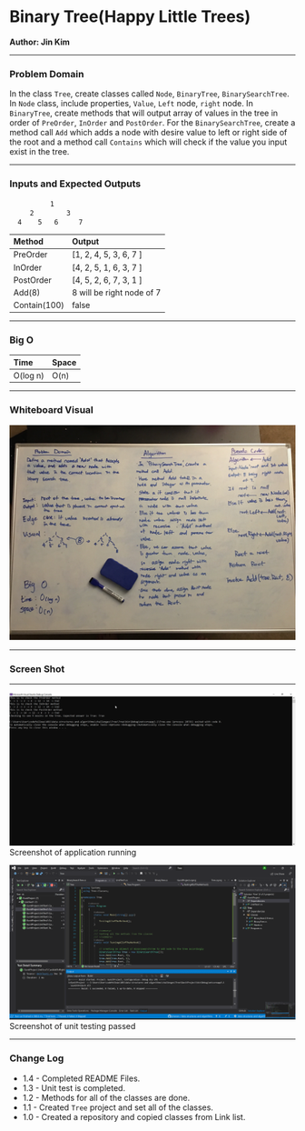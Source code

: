 # **Binary Tree(Happy Little Trees)**

**Author: Jin Kim**

---

### Problem Domain

In the class `Tree`, create classes called `Node`, `BinaryTree`, `BinarySearchTree`. In `Node` class, include properties, `Value`, `Left` node, `right` node. In `BinaryTree`, create methods that will output array of values in the tree in order of `PreOrder`, `InOrder` and `PostOrder`. For the `BinarySearchTree`, create a method call `Add` which adds a node with desire value to left or right side of the root and a method call `Contains` which will check if the value you input exist in the tree.

---

### Inputs and Expected Outputs
              1
         2        3
      4    5   6     7
    

| Method | Output |
| :----------- |:--------- |
| PreOrder | [1, 2, 4, 5, 3, 6, 7 ]|
| InOrder | [4, 2, 5, 1, 6, 3, 7 ]|
| PostOrder | [4, 5, 2, 6, 7, 3, 1 ]|
| Add(8)| 8 will be right node of 7|
| Contain(100) | false |




---

### Big O


| Time | Space |
| :----------- | :----------- |
| O(log n) | O(n) |


---


### Whiteboard Visual
![White Board](../../assets/Tree/whiteboard.JPG)


---

### Screen Shot
---
![Application Demo](../../assets/Tree/application-running.png)
Screenshot of application running

![Unit Testing](../../assets/Tree/unit-test-pass.png)
Screenshot of unit testing passed

---
### Change Log
- 1.4 - Completed README Files.  
- 1.3 - Unit test is completed.
- 1.2 - Methods for all of the classes are done.
- 1.1 - Created `Tree` project and set all of the classes.
- 1.0 - Created a repository and copied classes from Link list.

